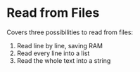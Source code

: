 # Read from Files 
 
Covers three possibilities to read from files:

1) Read line by line, saving RAM
2) Read every line into a list
3) Read the whole text into a string
